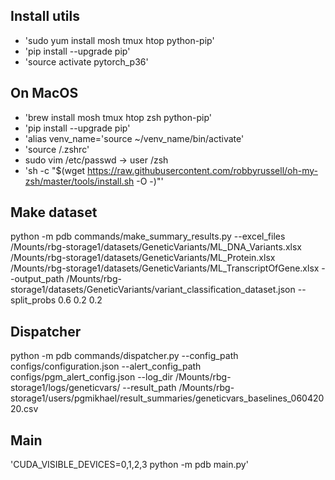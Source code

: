 ## Install  utils
- 'sudo yum install mosh tmux htop python-pip'
- 'pip install --upgrade pip'
- 'source activate pytorch_p36'

## On MacOS
- 'brew install mosh tmux htop zsh python-pip'
- 'pip install --upgrade pip'
- 'alias venv_name='source ~/venv_name/bin/activate'
- 'source /.zshrc'
- sudo vim /etc/passwd -> user /zsh
- 'sh -c "$(wget https://raw.githubusercontent.com/robbyrussell/oh-my-zsh/master/tools/install.sh -O -)"'

## Make dataset
python -m pdb commands/make_summary_results.py --excel_files /Mounts/rbg-storage1/datasets/GeneticVariants/ML_DNA_Variants.xlsx /Mounts/rbg-storage1/datasets/GeneticVariants/ML_Protein.xlsx /Mounts/rbg-storage1/datasets/GeneticVariants/ML_TranscriptOfGene.xlsx --output_path /Mounts/rbg-storage1/datasets/GeneticVariants/variant_classification_dataset.json
--split_probs 0.6 0.2 0.2

## Dispatcher
python -m pdb commands/dispatcher.py --config_path configs/configuration.json --alert_config_path configs/pgm_alert_config.json --log_dir /Mounts/rbg-storage1/logs/geneticvars/ --result_path /Mounts/rbg-storage1/users/pgmikhael/result_summaries/geneticvars_baselines_06042020.csv

## Main
'CUDA_VISIBLE_DEVICES=0,1,2,3 python -m pdb main.py'